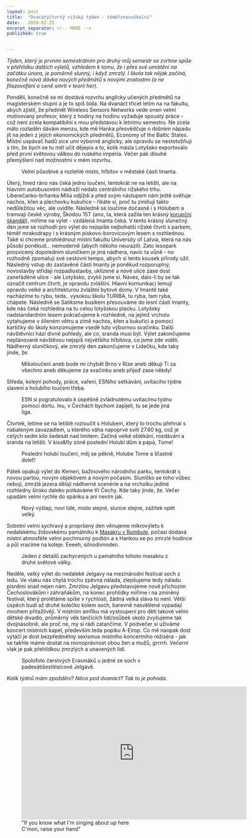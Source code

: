 ```yaml
---
layout: post
title:  "Dvacátýčtvrtý rižský týden - téměřznovuškolní"
date:   2020-02-25
excerpt_separator: <!-- MORE -->
published: true


---
```


<p class="intro"><i><span class="dropcap">T</span>ýden, který je prvním semestrálním pro druhý můj semestr se zvrhne spíše v přehlídku dalších výletů, vzhledem k tomu, že i přes své umístění na začátku února, je poměrně slunný, i když zmrzlý. I škola tak nějak začíná, konečně nová dávka nových předmětů s novými znalostmi (a ne filozovofání o ceně smrti v teorii her).</i></p>
<!-- MORE --> 

Pondělí, konečně se mi dostává rozvrhu anglicky učených předmětů na magisterském stupni a je to spíš bída. Na dvanáct třicet letím na na fakultu, abych zjistil, že předmět Wireless Sensors Networks vede onen velmi motivovaný profesor, který z hodiny na hodinu vyžaduje spousty práce - což není zcela kompatibilní s mou představou k letnímu semestru. Ne zcela málo rozladěn dávám menzu, kde mě Hanka přesvědčuje o dobrém nápadu jít na jeden z jejích ekonomických předmětů, Economy of the Baltic States. Místní uspávač hadů sice umí výborně anglicky, ale opravdu se nestotožňuji s tím, že bych se tu měl učit dějepis a to, kolik másla Lotyšsko exportovalo před první světovou válkou do ruského impéria. Večer pak dlouhé přemýšlení nad možnostmi v mém rozvrhu.

<figure>  
 <img src="{{ site.baseurl }}/assets/img/IMG_0229.jpg" alt="" class="img-center"> 
   <figcaption>Velmi působivé a rozlehlé místo, hřbitov v městské části Imanta.</figcaption>
 </figure>

Úterý, hned ráno nás čeká jedno loučení, tentokrát ne na letišti, ale na hlavním autobusovém nádraží nedalo centrálního rižského trhu. Liberečanko-brňanka Míša odjíždí a před svým nástupem nám ještě svěřuje nachos, křen a plechovku kukuřice - říkáte si, proč tu zmiňuji takto nedůležitou věc, ale uvidíte. Následně se loučíme dočasně i s Holubem a tramvají české výroby, Škodou 15T (ano, ta, která zažila ten krásný [korupční skandál](https://www.lidovky.cz/byznys/doprava/lapalie-plzenske-skody-v-rize-manazer-sedi-ve-vazbe-a-obri-penale-na-krku.A190207_143809_ln-doprava_pave)), míříme na výlet - vzdálená Imanta čeká. V tento krásný slunečný den jsme se rozhodli pro výlet do nejspíše nejbohatší rižské čtvrti s parkem, téměř mrakodrapy i s krásným pískovo-borovicovým lesem s rozhlednou. Také si chceme prohlédnout místní fakultu University of Latvia, která na nás působí poněkud... nemoderně (abych někoho neurazil). Zato lesopark prosvícený dopoledním sluníčkem je jiná nádhera, navíc ta vůně - no rozhodně zpomaluji své cestovní tempo, abych si tento kousek přírody užil. Následný vstup do zastavěné části Imanty je poněkud rozporuplný, novostavby střídají rozpadlostavby, uklizené a nové ulice zase dost zaneřáděné ulice - ale Lotyšsko, zvykli jsme si. Náves, dalo-li by se tak označit centrum čtvrti, je opravdu zvláštní. Hlavní komunikaci lemují opravdu velké a architekturou zvláštní bytové domy. V Imantě také nacházíme tu rybu, teda.. vysokou školu TURIBA, tu ryba, tam ryba, chápete. Následně se Satiksme busíkem přesouváme do lesní části Imanty, kde nás čeká rozhledna na tu celou lotyšskou placku. Lotyšsky nadstandardním lesem pokračujeme k rozhledně, na jejímž vrcholu vytahujeme v šíleném větru a zimě nachos, křen a kukuřici a pomocí kartičky do školy konzumujeme vsedě tuto výbornou svačinku. Další návštěvníci hází divné pohledy, ale co, sranda musí být. Výlet zakončujeme neplánovaně návštěvou nejspíš největšího hřbitova, co jsme zde viděli. Nádherný sluníčkový, ale zmrzlý den zakončujeme v Lidečku, kde taky jinde, že.

<figure>  
 <img src="{{ site.baseurl }}/assets/img/IMG_4963.JPG" alt="" class="img-center"> 
   <figcaption>Míšoloučení aneb bude mi chybět Brno v Rize aneb děkuji Ti za všechno aneb děkujeme za svačinku aneb přijeď zase někdy!</figcaption>
 </figure>

Středa, kolejní pohody, práce, vaření, ESNího setkávání, uvítacího týdne slavení a holubího loučení třeba.

<figure>  
 <img src="{{ site.baseurl }}/assets/img/IMG_5027.JPG" alt="" class="img-center"> 
   <figcaption>ESN si pogratulovalo k úspěšně zvládnutému uvítacímu týdnu pomocí dortu. Inu, v Čechách bychom zapíjeli, tu se jede jiná liga.</figcaption>
 </figure>

Čtvrtek, letíme se na letiště rozloučit s Holubem, který to trochu přehnal s nabaleným zavazadlem, u kterého váha napoprvé svítí 27.60 kg, což je celých sedm kilo šedesát nad limitem. Začíná velké oblékání, rozdávání a sranda na letišti. V kiss&fly zóně poslední Holubí dům a pápá, Tome! 

<figure>  
 <img src="{{ site.baseurl }}/assets/img/IMG_5060.JPG" alt="" class="img-center"> 
   <figcaption>Poslední holubí loučení, měj se pěkně, Holube Tome a šťastně doleť!</figcaption>
 </figure>

Pátek opakuji výlet do Kemeri, bažinového národního parku, tentokrát s novou partou, novým objektivem a novým počasím. Sluníčko se toho vůbec nebojí, zmrzlá jezera dělají nádherné scenérie a na vrcholku jediné rozhledny široko daleko potkáváme tři Čechy. Kde taky jinde, že. Večer upadám velmi rychle do spánku a ani nevím jak. 

<figure>  
 <img src="{{ site.baseurl }}/assets/img/IMG_0200.jpg" alt="" class="img-center"> 
   <figcaption>Nový výšlap, noví lidé, místo stejné, slunce stejné, zážitek opět velký.</figcaption>
 </figure>

Sobotní velmi sychravý a propršený den věnujeme mikrovýletu k nedalekému židovskému památníku k [Masakru v Rumbule](https://cs.wikipedia.org/wiki/Masakr_v_Rumbule), počasí dodává místní atmosféře velmi pochmurný podtón a s Hankou se po zmrzlé hodince a půl vracíme na koleje. Eeeeh, silnodivnoden. 

<figure>  
 <img src="{{ site.baseurl }}/assets/img/IMG_0082.jpg" alt="" class="img-center"> 
   <figcaption>Jeden z detailů zachycených u památního tohoto masakru z druhé světové války.</figcaption> 	
 </figure>

Neděle, velký výlet do nedaleké Jelgavy na mezinárodní festival soch z ledu. Ve vlaku nás chytá trochu zpěvná nálada, zlepšujeme tedy náladu písněmi snad nejen nám. Zmrzlou Jelgavu představujeme nově příchozím Čechoslovákům i záhraňákům, na konec prohlídky míříme i na zmíněný festival, který prolétáme spíše v rychlosti, žádná velká sláva to není. Větší úspěch budí až druhé kolečko kolem soch, barevně nasvětlené vypadají mnohem přitažlivěji. V místním amfíku má vystoupení pro děti takové velmi dětské divadlo, průměrný věk tančících lidí/osůbek okolo zvyšujeme tak dvojnásobně, ale proč ne, my si rádi zatančíme. V podvečer si užíváme koncert místních kapel, především teda popíku A-Eirop. Co mě naopak dost vytáčí je dost bezpředmětný sexismus místního koncertního režiséra - jak se takhle máme dostat na rovnoprávnost obou žen a mužů, grrrrh. Večerní vlak je pak přehlídkou zmrzlých a unavených lidí.

<figure>  
 <img src="{{ site.baseurl }}/assets/img/IMG_0007.jpg" alt="" class="img-center"> 
   <figcaption>Spolofoto čerstvých Erasmáků u jedné ze soch v padesátišestitisícové Jelgavě.</figcaption>
 </figure>

_Kolik týdnů mám zpoždění? Něco pod dvanáct? Tak to je pohoda._

<figure>
	<iframe width="610" height="360" class="img-center d-block"
	src="https://www.youtube.com/embed/TvnYmWpD_T8"
	frameborder="0"></iframe>
	<figcaption>
        "If you know what I'm singing about up here <br>
		 C'mon, raise your hand" <br>
    </figcaption></figure>   

